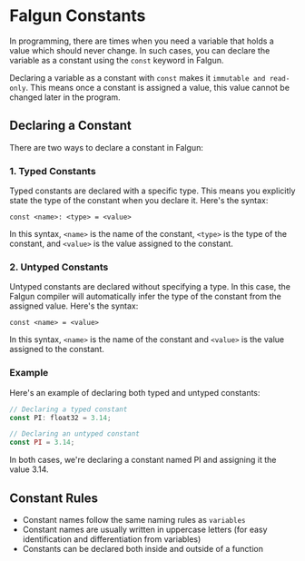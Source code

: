# Falgun Constants

In programming, there are times when you need a variable that holds a value which should never change. In such cases, you can declare the variable as a constant using the `const` keyword in Falgun.

Declaring a variable as a constant with `const` makes it `immutable and read-only`. This means once a constant is assigned a value, this value cannot be changed later in the program.

## Declaring a Constant
There are two ways to declare a constant in Falgun:

### 1. Typed Constants
Typed constants are declared with a specific type. This means you explicitly state the type of the constant when you declare it. Here's the syntax:

```
const <name>: <type> = <value>
```
In this syntax, `<name>` is the name of the constant, `<type>` is the type of the constant, and `<value>` is the value assigned to the constant.

### 2. Untyped Constants

Untyped constants are declared without specifying a type. In this case, the Falgun compiler will automatically infer the type of the constant from the assigned value. Here's the syntax:

```
const <name> = <value>
```
In this syntax, `<name>` is the name of the constant and `<value>` is the value assigned to the constant.

### Example
Here's an example of declaring both typed and untyped constants:

```ts
// Declaring a typed constant
const PI: float32 = 3.14;

// Declaring an untyped constant
const PI = 3.14;
```
In both cases, we're declaring a constant named PI and assigning it the value 3.14.

## Constant Rules
- Constant names follow the same naming rules as `variables`
- Constant names are usually written in uppercase letters (for easy identification and differentiation from variables)
- Constants can be declared both inside and outside of a function